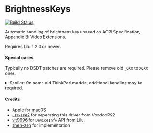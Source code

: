 BrightnessKeys
=========================

[![Build Status](https://travis-ci.com/acidanthera/BrightnessKeys.svg?branch=main)](https://travis-ci.com/acidanthera/BrightnessKeys)

Automatic handling of brightness keys based on ACPI Specification, Appendix B: Video Extensions.

Requires Lilu 1.2.0 or newer.

#### Special cases

Typically no DSDT patches are required. Please remove old `_QXX` to `XQXX` ones.

<details>
<summary>Spoiler: On some old ThinkPad models, additional handling may be required.</summary>
<br>
Here is an example for their "brightness up" EC event.

```
Method (_Q14, 0, NotSerialized)
{
    If (^HKEY.MHKK (0x8000))
    {
        ^HKEY.MHKQ (0x1010)                // Vendor-specific event: TP_HKEY_EV_BRGHT_UP
    }

    If (NBCF) // Whether
    {
        If (VIGD)
        {
            Notify (^^^VID.LCD0, 0x86)     // Send 0x86 "Increase Brightness" to integrated graphics
        }
        Else
        {
            Notify (^^^PEG.VID.LCD0, 0x86) // Send 0x86 "Increase Brightness" to discrete graphics
        }
    }
    Else
    {
        Local0 = BRLV                      // Local variable to store current brightness level
        If ((Local0 != 0x0F))
        {
            Local0++
            BRLV = Local0
        }

        If (VIGD)
        {
            UCMS (0x16)                    // SMI access for integrated graphics
            BRNS ()
        }
        Else
        {
            VBRC (Local0)                  // SMI access for discrete graphics
        }

        ^HKEY.MHKQ (0x6050)                // Vendor-specific event: TP_HKEY_EV_BACKLIGHT_CHANGED
    }
}
```

When `NBCF` is set to zero by default, the method will not notify graphics devices and try to adjust brightness directly. To override that, set `NBCF = 0x01` in SSDT hotpatch, or just replace its declaration using a simple patch.

- For DSDT compiled with older iasl:

Replace `Name (NBCF, 0x00)` to `Name (NBCF, 0x01)`:

Find: `08 4E424346 0A 00` `// NameOp "NBCF" BytePrefix "00"`

Repl: `08 4E424346 0A 01` `// NameOp "NBCF" BytePrefix "01"`

- For DSDT compiled with newer iasl:

Replace `Name (NBCF, Zero)` to `Name (NBCF, One)`:

Find: `08 4E424346 00` `// NameOp "NBCF" ZeroOp`

Repl: `08 4E424346 01` `// NameOp "NBCF" OneOp`

Thanks [Sniki](https://github.com/Sniki) for raising this issue.
</details>

#### Credits

- [Apple](https://www.apple.com) for macOS
- [usr-sse2](https://github.com/usr-sse2) for seperating this driver from VoodooPS2
- [vit9696](https://github.com/vit9696) for `DeviceInfo` API from Lilu
- [zhen-zen](https://github.com/zhen-zen) for implementation
